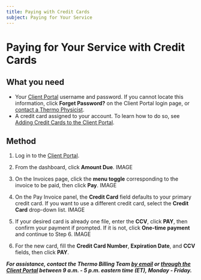 ```yaml
---
title: Paying with Credit Cards
subject: Paying for Your Service
---
```


# Paying for Your Service with Credit Cards

## What you need
* Your [Client Portal](https://www.thermo.io/login/) username and password. If you cannot locate this information, click **Forget Password?** on the Client Portal login page, or [contact a Thermo Physicist](mailto:physicists@thermo.io).
* A credit card assigned to your account. To learn how to do so, see [Adding Credit Cards to the Client Portal](https://www.thermo.io/how-to/client-portal/adding-credit-cards).

## Method
1. Log in to the [Client Portal](https://www.thermo.io/login/).
2. From the dashboard, click **Amount Due**.
   IMAGE

3. On the Invoices page, click the **menu toggle** corresponding to the invoice to be paid, then click **Pay**.
   IMAGE
   
4. On the Pay Invoice panel, the **Credit Card** field defaults to your primary credit card. If you want to use a different credit card, select the **Credit Card** drop-down list.
   IMAGE

5. If your desired card is already one file, enter the **CCV**, click **PAY**, then confirm your payment if prompted. If it is not, click **One-time payment** and continue to Step 6.
   IMAGE
   
6. For the new card, fill the **Credit Card Number**, **Expiration Date**, and **CCV** fields, then click **PAY**.

**_For assistance, contact the Thermo Billing Team [by email](mailto:billing@thermo.io) or [through the Client Portal](https://www.thermo.io/login/) between 9 a.m. - 5 p.m. eastern time (ET), Monday - Friday._**
